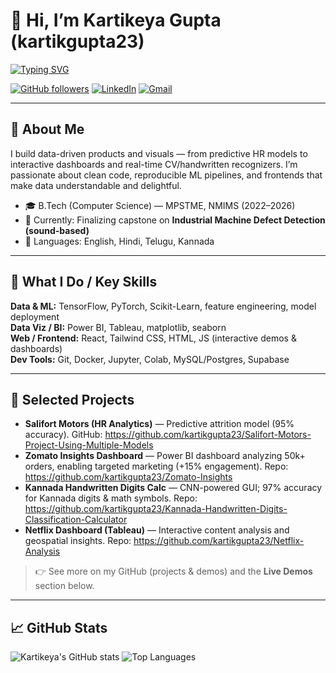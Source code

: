# 👋 Hi, I’m Kartikeya Gupta (kartikgupta23)

[![Typing SVG](https://readme-typing-svg.herokuapp.com?font=Fira+Code&weight=600&size=26&duration=2500&pause=800&color=00C2FF&center=true&vCenter=true&width=850&height=70&lines=Hi+there!+I'm+Kartikeya+Gupta;Data+Scientist+%7C+ML+Engineer+%7C+Frontend+Dev)](https://github.com/kartikgupta23)

<!-- badges -->
[![GitHub followers](https://img.shields.io/github/followers/kartikgupta23?label=Follow&style=social)](https://github.com/kartikgupta23)
[![LinkedIn](https://img.shields.io/badge/LinkedIn-Kartikeya%20Gupta-blue?logo=linkedin)](https://www.linkedin.com/in/kartikeya-gupta-4244a6251/)
[![Gmail](https://img.shields.io/badge/Email-kartikeyagupta1435%40gmail.com-c14438?logo=gmail)](mailto:kartikeyagupta1435@gmail.com)

---

## 🔭 About Me
I build data-driven products and visuals — from predictive HR models to interactive dashboards and real-time CV/handwritten recognizers. I’m passionate about clean code, reproducible ML pipelines, and frontends that make data understandable and delightful.

- 🎓 B.Tech (Computer Science) — MPSTME, NMIMS (2022–2026)  
- 🔭 Currently: Finalizing capstone on **Industrial Machine Defect Detection (sound-based)**  
- 💬 Languages: English, Hindi, Telugu, Kannada

---

## 💼 What I Do / Key Skills
**Data & ML:** TensorFlow, PyTorch, Scikit-Learn, feature engineering, model deployment  
**Data Viz / BI:** Power BI, Tableau, matplotlib, seaborn  
**Web / Frontend:** React, Tailwind CSS, HTML, JS (interactive demos & dashboards)  
**Dev Tools:** Git, Docker, Jupyter, Colab, MySQL/Postgres, Supabase

---

## 🚀 Selected Projects
- **Salifort Motors (HR Analytics)** — Predictive attrition model (95% accuracy). GitHub: https://github.com/kartikgupta23/Salifort-Motors-Project-Using-Multiple-Models  
- **Zomato Insights Dashboard** — Power BI dashboard analyzing 50k+ orders, enabling targeted marketing (+15% engagement). Repo: https://github.com/kartikgupta23/Zomato-Insights  
- **Kannada Handwritten Digits Calc** — CNN-powered GUI; 97% accuracy for Kannada digits & math symbols. Repo: https://github.com/kartikgupta23/Kannada-Handwritten-Digits-Classification-Calculator  
- **Netflix Dashboard (Tableau)** — Interactive content analysis and geospatial insights. Repo: https://github.com/kartikgupta23/Netflix-Analysis

> 👉 See more on my GitHub (projects & demos) and the **Live Demos** section below.

---

## 📈 GitHub Stats
<p align="left">
  <img alt="Kartikeya's GitHub stats" src="https://github-readme-stats.vercel.app/api?username=kartikgupta23&show_icons=true&theme=tokyonight" />
  <img alt="Top Languages" src="https://github-readme-stats.vercel.app/api/top-langs/?username=kartikgupta23&layout=compact&theme=tokyonight" />
</p>
   
